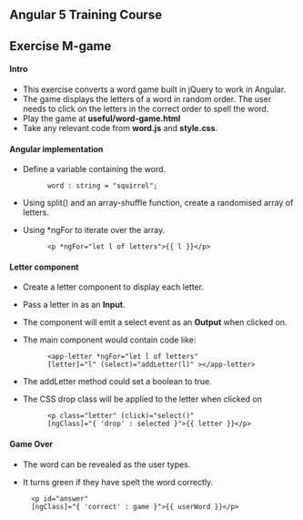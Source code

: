 ## Angular 5 Training Course
## Exercise M-game

#### Intro

- This exercise converts a word game built in jQuery to work in Angular.
- The game displays the letters of a word in random order. The user needs to click on the letters in the correct order to spell the word.
- Play the game at **useful/word-game.html**
- Take any relevant code from **word.js** and **style.css**.

#### Angular implementation

- Define a variable containing the word.

		    word : string = "squirrel";
		    
- Using split() and an array-shuffle function, create a randomised array of letters.
- Using *ngFor to iterate over the array.

			<p *ngFor="let l of letters">{{ l }}</p>
			
#### Letter component

- Create a letter component to display each letter.
- Pass a letter in as an **Input**.
- The component will emit a select event as an **Output** when clicked on.
- The main component would contain code like:

		    <app-letter *ngFor="let l of letters"
		    [letter]="l" (select)="addLetter(l)" ></app-letter>		
		    
- The addLetter method could set a boolean to true.
- The CSS drop class will be applied to the letter when clicked on

			<p class="letter" (click)="select()"
			[ngClass]="{ 'drop' : selected }">{{ letter }}</p>
			
#### Game Over

- The word can be revealed as the user types.
- It turns green if they have spelt the word correctly.

		<p id="answer" 
		[ngClass]="{ 'correct' : game }">{{ userWord }}</p>			